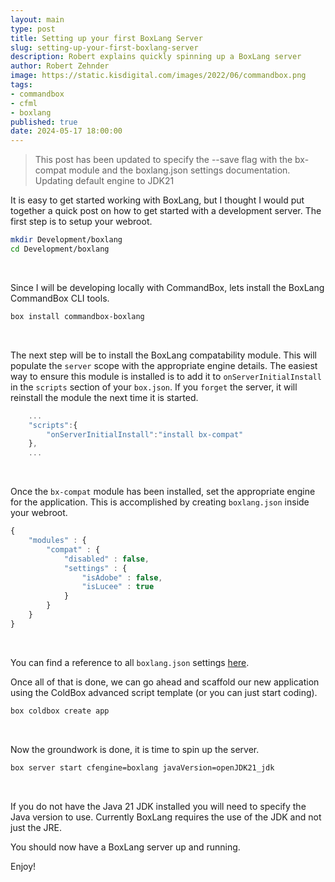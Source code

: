 ```yaml
---
layout: main
type: post
title: Setting up your first BoxLang Server
slug: setting-up-your-first-boxlang-server
description: Robert explains quickly spinning up a BoxLang server
author: Robert Zehnder
image: https://static.kisdigital.com/images/2022/06/commandbox.png
tags:
- commandbox
- cfml
- boxlang
published: true
date: 2024-05-17 18:00:00
---
```

> This post has been updated to specify the --save flag with the bx-compat module and the boxlang.json settings documentation. Updating default engine to JDK21

It is easy to get started working with BoxLang, but I thought I would put together a quick post on how to get started with a development server. The first step is to setup your webroot.

```bash
mkdir Development/boxlang
cd Development/boxlang
```

<br>

Since I will be developing locally with CommandBox, lets install the BoxLang CommandBox CLI tools.

```bash
box install commandbox-boxlang
```

<br>

The next step will be to install the BoxLang compatability module. This will populate the `server` scope with the appropriate engine details. The easiest way to ensure this module is installed is to add it to `onServerInitialInstall` in the `scripts` section of your `box.json`. If you `forget` the server, it will reinstall the module the next time it is started.

```js
    ...
    "scripts":{
        "onServerInitialInstall":"install bx-compat"
    },
    ...
```

<br>

Once the `bx-compat` module has been installed, set the appropriate engine for the application. This is accomplished by creating `boxlang.json` inside your webroot.

```js
{
	"modules" : {
		"compat" : {
			"disabled" : false,
			"settings" : {
				"isAdobe" : false,
				"isLucee" : true
			}
		}
	}
}
```

<br>

You can find a reference to all `boxlang.json` settings [here](https://boxlang.ortusbooks.com/runtime/configuration).

Once all of that is done, we can go ahead and scaffold our new application using the ColdBox advanced script template (or you can just start coding).

```bash
box coldbox create app
```

<br>

Now the groundwork is done, it is time to spin up the server.

```bash
box server start cfengine=boxlang javaVersion=openJDK21_jdk
```

<br>

If you do not have the Java 21 JDK installed you will need to specify the Java version to use. Currently BoxLang requires the use of the JDK and not just the JRE.

You should now have a BoxLang server up and running.

Enjoy!
